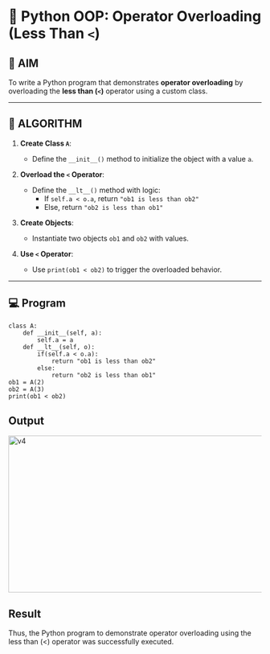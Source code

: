 # 🐍 Python OOP: Operator Overloading (Less Than `<`)

## 🎯 AIM

To write a Python program that demonstrates **operator overloading** by overloading the **less than (`<`)** operator using a custom class.

---

## 🧠 ALGORITHM

1. **Create Class `A`**:
   - Define the `__init__()` method to initialize the object with a value `a`.

2. **Overload the `<` Operator**:
   - Define the `__lt__()` method with logic:
     - If `self.a < o.a`, return `"ob1 is less than ob2"`
     - Else, return `"ob2 is less than ob1"`

3. **Create Objects**:
   - Instantiate two objects `ob1` and `ob2` with values.

4. **Use `<` Operator**:
   - Use `print(ob1 < ob2)` to trigger the overloaded behavior.

---

## 💻 Program
```
class A:
    def __init__(self, a):
        self.a = a
    def __lt__(self, o):
        if(self.a < o.a):
            return "ob1 is less than ob2"
        else:
            return "ob2 is less than ob1"
ob1 = A(2)
ob2 = A(3)
print(ob1 < ob2)
```
## Output
<img width="957" height="312" alt="v4" src="https://github.com/user-attachments/assets/a511f9e8-427f-4a00-be24-606abc83f321" />

## Result
Thus, the Python program to demonstrate operator overloading using the less than (<) operator was successfully executed.


